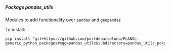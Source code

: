 ##### Package <em>pandas_utils</em>

Modules to add functionality over `pandas` and `geopandas` 

To install:
```shell
pip install "git+https://github.com/portdebarcelona/PLANOL-generic_python_packages#egg=pandas_utils&subdirectory=pandas_utils_pckg"
```
